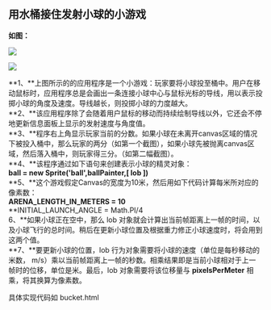 ## **用水桶接住发射小球的小游戏** ##
**如图：**

![](http://i.imgur.com/72GZVjG.png)

![](http://i.imgur.com/4oQoa6h.png)

**1、**上图所示的的应用程序是一个小游戏：玩家要将小球投至桶中。用户在移动鼠标时，应用程序总是会画出一条连接小球中心与鼠标光标的导线，用以表示投掷小球的角度及速度。导线越长，则投掷小球的力度越大。<br>
**2、**该应用程序除了会随着用户鼠标的移动而持续绘制导线以外，它还会不停地更新信息面板上显示的发射速度与角度值。<br>
**3、**程序右上角显示玩家当前的分数。如果小球在未离开canvas区域的情况下被投入桶中，那么玩家的两分（如第一个截图），如果小球先被抛离canvas区域，然后落入桶中，则玩家得三分。（如第二幅截图）。<br>
**4、**该程序通过如下语句来创建表示小球的精灵对象：<br>
**ball = new Sprite('ball',ballPainter,[ lob ])**<br>
**5、**这个游戏假定Canvas的宽度为10米，然后用如下代码计算每米所对应的像素数：<br>
**ARENA_LENGTH_IN_METERS = 10**                        
**INITIAL_LAUNCH_ANGLE = Math.PI/4       
6、**如果小球正在空中，那么 lob 对象就会计算出当前帧距离上一帧的时间，以及小球飞行的总时间。稍后在更新小球位置及根据重力修正小球速度时，将会用到这两个值。<br>
**7、**要更新小球的位置，lob 行为对象需要将小球的速度（单位是每秒移动的米数， m/s）乘以当前帧距离上一帧的秒数。相乘结果即是当前小球相对于上一帧时的位移，单位是米。最后，lob 对象需要将该位移量与 **pixelsPerMeter** 相乘，将其换算为像素数。              

具体实现代码如 bucket.html
